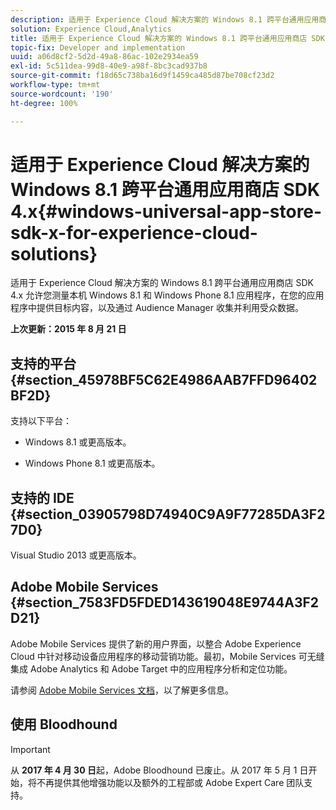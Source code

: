 ```yaml
---
description: 适用于 Experience Cloud 解决方案的 Windows 8.1 跨平台通用应用商店 SDK 4.x 允许您测量本机 Windows 8.1 和 Windows Phone 8.1 应用程序，在您的应用程序中提供目标内容，以及通过 Audience Manager 收集并利用受众数据。
solution: Experience Cloud,Analytics
title: 适用于 Experience Cloud 解决方案的 Windows 8.1 跨平台通用应用商店 SDK 4.x
topic-fix: Developer and implementation
uuid: a06d8cf2-5d2d-49a8-86ac-102e2934ea59
exl-id: 5c511dea-99d8-40e9-a98f-8bc3cad937b8
source-git-commit: f18d65c738ba16d9f1459ca485d87be708cf23d2
workflow-type: tm+mt
source-wordcount: '190'
ht-degree: 100%

---
```


# 适用于 Experience Cloud 解决方案的 Windows 8.1 跨平台通用应用商店 SDK 4.x{#windows-universal-app-store-sdk-x-for-experience-cloud-solutions}

适用于 Experience Cloud 解决方案的 Windows 8.1 跨平台通用应用商店 SDK 4.x 允许您测量本机 Windows 8.1 和 Windows Phone 8.1 应用程序，在您的应用程序中提供目标内容，以及通过 Audience Manager 收集并利用受众数据。

**上次更新：2015 年 8 月 21 日**

## 支持的平台 {#section_45978BF5C62E4986AAB7FFD96402BF2D}

支持以下平台：

* Windows 8.1 或更高版本。

* Windows Phone 8.1 或更高版本。

## 支持的 IDE {#section_03905798D74940C9A9F77285DA3F27D0}

Visual Studio 2013 或更高版本。

## Adobe Mobile Services {#section_7583FD5FDED143619048E9744A3F2D21}

Adobe Mobile Services 提供了新的用户界面，以整合 Adobe Experience Cloud 中针对移动设备应用程序的移动营销功能。最初，Mobile Services 可无缝集成 Adobe Analytics 和 Adobe Target 中的应用程序分析和定位功能。

请参阅 [Adobe Mobile Services 文档](/help/using/home.md)，以了解更多信息。

## 使用 Bloodhound

>[!IMPORTANT]
>
>从 **2017 年 4 月 30 日**&#x200B;起，Adobe Bloodhound 已废止。从 2017 年 5 月 1 日开始，将不再提供其他增强功能以及额外的工程部或 Adobe Expert Care 团队支持。
